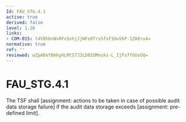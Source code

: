 ```yaml
---
Id: FAU_STG.4.1
active: true
derived: false
level: 1.26
links:
- COM-015: t4V0hbnWvRFxSohjJjWFe8TrvSfxF1HuVkP-1ZA8ru4=
normative: true
ref: ''
reviewed: wZpADeYBmhg4LMtS7J3LD8IOMnuks-L_IjFs7fGUvUQ=
---
```


# FAU_STG.4.1

The TSF shall [assignment: actions to be taken in case of possible audit data storage failure] if the audit data storage exceeds [assignment: pre-defined limit].